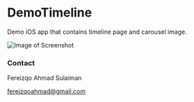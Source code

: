 # DemoTimeline
Demo iOS app that contains timeline page and carousel image.

![Image of Screenshot](DemoTimeline/Screenshot.png)

### Contact ###
Fereizqo Ahmad Sulaiman

fereizqoahmad@gmail.com
